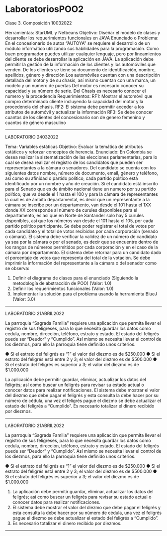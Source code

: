 # LaboratoriosPOO2

Clase 3. Composición 10032022

Herramientas: StarUML y Netbeans
Objetivo: Diseñar el modelo de clases y desarrollar los requerimientos funcionales en JAVA
Enunciado o Problema:
En el concesionario de autos “AUTOYA” se requiere el desarrollo de un módulo informático utilizando sus habilidades para la programación. Como buen programador puedes utilizar cualquier lenguaje, pero por lineamientos del cliente se debe desarrollar la aplicación en JAVA.
La aplicación debe permitir la gestión de la información de los clientes y los automóviles que venden.
De los clientes se tiene su documento de identificación, nombre, apellidos, género y dirección
Los automóviles cuentan con una descripción detallada del motor y de su chasis, así mismo cuentan con una marca, un modelo y un numero de puertas
Del motor es necesario conocer su capacidad y su número de serie.
Del Chasis es necesario conocer el numero y la procedencia
Requerimientos:
RF1: Mostrar el automóvil que compro determinado cliente incluyendo la capacidad del motor y la procedencia del chasis.
RF2: El sistema debe permitir acceder a los atributos de automóvil y actualizar la información
RF3: Se debe conocer cuantos de los clientes del concesionario son de genero femenino y cuantos de género masculino

-----------------------------------------------------------------------------------------------------------------------------------------------------------------
LABORATORIO 24032022

Tema: Variables estáticas
Objetivo: Evaluar la temática de atributos estáticos y reforzar conceptos de herencia.
Enunciado:
En Colombia se desea realizar la sistematización de las elecciones parlamentarias, para lo cual se desea realizar el registro de los candidatos que pueden ser representantes a la cámara o senadores. Del candidato se cuenta con los siguientes datos nombre, número de documento, email, género y teléfono, así como su afinidad o partido político, cada partido político está identificado por un nombre y año de creación. Si el candidato está inscrito para el Senado que es de ámbito nacional tiene un numero por su partido político, que va desde el 1 hasta el 100 y para la cámara de representantes la cual es de ámbito departamental, es decir que un representante a la cámara se inscribe por un departamento, van desde el 101 hasta el 1XX donde XX corresponde al número de curules disponibles para el departamento, es así que en Norte de Santander solo hay 5 curules disponibles, así que los números van desde el 101 hasta el 105, por cada partido político participante.
Se debe poder registrar el total de votos por cada candidato y el total de votos recibidos por cada corporación (senado o cámara).
El sistema debe verificar la validez de un número de candidato ya sea por la cámara o por el senado, es decir que se encuentre dentro de los rangos de números permitidos por cada corporación y en el caso de la cámara por departamento.
El sistema debe retornar para un candidato dado el porcentaje de votos que representa del total de la votación. Se debe imprimir la información del representante a la cámara o del senador como se observa:

1.	Definir el diagrama de clases para el enunciado (Siguiendo la metodología de abstracción de POO) (Valor: 1.0)
2.	Definir los requerimientos funcionales (Valor: 1.0)
3.	Implementar la solución para el problema usando la herramienta BlueJ (Valor: 3.0)
------------------------------------------------------------------------------------------------------------------------------------------------------------------
LABORATORIO 21ABRIL2022

La parroquia “Sagrada Familia” requiere una aplicación que permita llevar el registro de sus feligreses, para lo que necesita guardar los datos como cedula, nombre, dirección, teléfono, estrato y estado. El estado del feligrés puede ser “Deudor” y “Cumplido”. Así mismo se necesita llevar el control de los diezmos, para ello la parroquia tiene definido unos criterios.

●	Si el estrato del feligrés es “1” el valor del diezmo es de $250.000
●	Si el estrato del feligrés está entre 2 y 3; el valor del diezmo es de $500.000
●	Si el estrato del feligrés es superior a 3; el valor del diezmo es de $1.000.000

La aplicación debe permitir guardar, eliminar, actualizar los datos del feligrés; así como buscar un feligrés para revisar su estado actual o conocer datos para realizar notificaciones.
El sistema debe mostrar el valor del diezmo que debe pagar el feligrés y esta consulta la debe hacer por su número de cédula, una vez el feligrés pague el diezmo se debe actualizar el estado del feligrés a “Cumplido”.
Es necesario totalizar el dinero recibido por diezmos.

---------------------------------------------------------------------------------------------------------------------------------------------------------------------
LABORATORIO 21ABRIL2022

La parroquia “Sagrada Familia” requiere una aplicación que permita llevar el registro de sus feligreses, para lo que necesita guardar los datos como cedula, nombre, dirección, teléfono, estrato y estado. El estado del feligrés puede ser “Deudor” y “Cumplido”. Así mismo se necesita llevar el control de los diezmos, para ello la parroquia tiene definido unos criterios.

●	Si el estrato del feligrés es “1” el valor del diezmo es de $250.000
●	Si el estrato del feligrés está entre 2 y 3; el valor del diezmo es de $500.000
●	Si el estrato del feligrés es superior a 3; el valor del diezmo es de $1.000.000

1. La aplicación debe permitir guardar, eliminar, actualizar los datos del feligrés; así como buscar un feligrés para revisar su estado actual o conocer datos para realizar notificaciones.
2. El sistema debe mostrar el valor del diezmo que debe pagar el feligrés y esta consulta la debe hacer por su número de cédula, una vez el feligrés pague el diezmo se debe actualizar el estado del feligrés a “Cumplido”.
3. Es necesario totalizar el dinero recibido por diezmos.

---------------------------------------------------------------------------------------------------------------------------------------------------------------------


